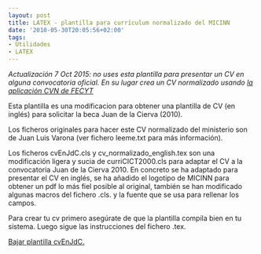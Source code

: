 ```yaml
---
layout: post
title: LATEX - plantilla para currículum normalizado del MICINN
date: '2010-05-30T20:05:56+02:00'
tags:
- Utilidades
- LATEX
---
```


*Actualización 7 Oct 2015: no uses esta plantilla para presentar un CV en alguna convocatoria oficial. En su lugar crea un CV normalizado usando [la aplicación CVN de FECYT]( cvn.fecyt.es  )*

Esta plantilla es una modificacion para obtener una plantilla de CV (en inglés) para solicitar la beca Juan de la Cierva (2010).  
  
 Los ficheros originales para hacer este CV normalizado del ministerio son de Juan Luis Varona (ver fichero leeme.txt para más información).  
  
 Los ficheros cvEnJdC.cls y cv\_normalizado\_english.tex son una modificación ligera y sucia de curriCICT2000.cls para adaptar el CV a la convocatoria Juan de la Cierva 2010. En concreto se ha adaptado para presentar el CV en inglés, se ha añadido el logotipo de MICINN para obtener un pdf lo más fiel posible al original, también se han modificado algunas macros del fichero .cls. y la fuente que se usa para rellenar los campos.   
  
 Para crear tu cv primero asegúrate de que la plantilla compila bien en tu sistema. Luego sigue las instrucciones del fichero .tex.  
  
[Bajar plantilla cvEnJdC.](https://docs.google.com/open?id=0BwtC68TRVCNDdGdDYl9xazNyQ3M)

